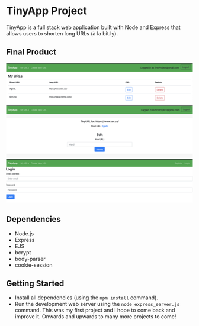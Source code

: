 # TinyApp Project

TinyApp is a full stack web application built with Node and Express that allows users to shorten long URLs (à la bit.ly).

## Final Product

!["Page for all of a current users short URLS"](https://github.com/samjanderson/tinyapp/blob/master/docs/urls-page.png?raw=true)
!["Screenshot of newly created short URLs with editing option"](https://github.com/samjanderson/tinyapp/blob/master/docs/new-urls.png?raw=true)
!["Screenshot of the login page"](https://github.com/samjanderson/tinyapp/blob/master/docs/login-page.png?raw=true)

## Dependencies

- Node.js
- Express
- EJS
- bcrypt
- body-parser
- cookie-session

## Getting Started

- Install all dependencies (using the `npm install` command).
- Run the development web server using the `node express_server.js` command.
This was my first project and I hope to come back and improve it. Onwards and upwards to many more projects to come!